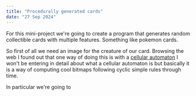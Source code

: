 ```yaml
---
title: "Procedurally generated cards"
date: "27 Sep 2024"
---
```


For this mini-project we're going to create a program that generates random 
collectible cards with multiple features. Something like pokemon cards.

So first of all we need an image for the creature of our card. Browsing the web
I found out that one way of doing this is with a [cellular automaton](https://en.wikipedia.org/wiki/Cellular_automaton)
I won't be entering in detail about what a cellular automaton is but basically
it is a way of computing cool bitmaps following cyclic simple rules through time.

In particular we're going to 